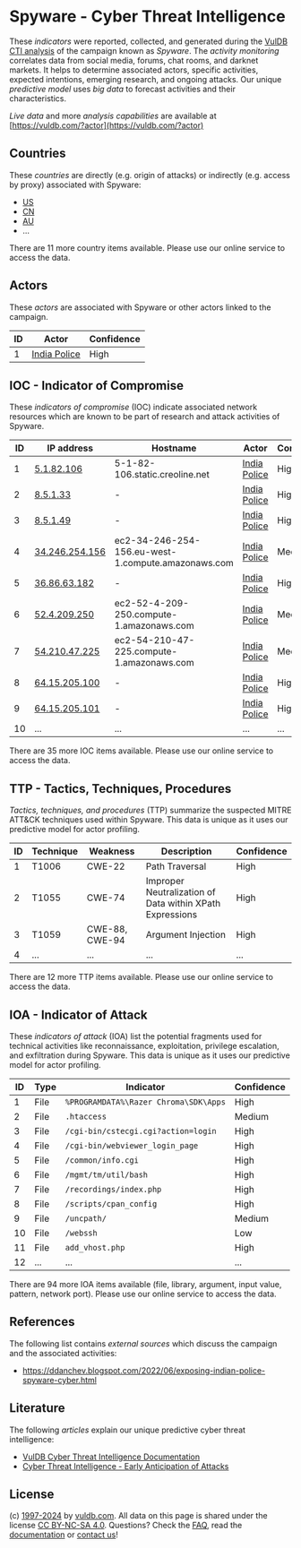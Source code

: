 # Spyware - Cyber Threat Intelligence

These _indicators_ were reported, collected, and generated during the [VulDB CTI analysis](https://vuldb.com/?kb.cti) of the campaign known as _Spyware_. The _activity monitoring_ correlates data from social media, forums, chat rooms, and darknet markets. It helps to determine associated actors, specific activities, expected intentions, emerging research, and ongoing attacks. Our unique _predictive model_ uses _big data_ to forecast activities and their characteristics.

_Live data_ and more _analysis capabilities_ are available at [https://vuldb.com/?actor](https://vuldb.com/?actor)

## Countries

These _countries_ are directly (e.g. origin of attacks) or indirectly (e.g. access by proxy) associated with Spyware:

* [US](https://vuldb.com/?country.us)
* [CN](https://vuldb.com/?country.cn)
* [AU](https://vuldb.com/?country.au)
* ...

There are 11 more country items available. Please use our online service to access the data.

## Actors

These _actors_ are associated with Spyware or other actors linked to the campaign.

ID | Actor | Confidence
-- | ----- | ----------
1 | [India Police](https://vuldb.com/?actor.india_police) | High

## IOC - Indicator of Compromise

These _indicators of compromise_ (IOC) indicate associated network resources which are known to be part of research and attack activities of Spyware.

ID | IP address | Hostname | Actor | Confidence
-- | ---------- | -------- | ----- | ----------
1 | [5.1.82.106](https://vuldb.com/?ip.5.1.82.106) | 5-1-82-106.static.creoline.net | [India Police](https://vuldb.com/?actor.india_police) | High
2 | [8.5.1.33](https://vuldb.com/?ip.8.5.1.33) | - | [India Police](https://vuldb.com/?actor.india_police) | High
3 | [8.5.1.49](https://vuldb.com/?ip.8.5.1.49) | - | [India Police](https://vuldb.com/?actor.india_police) | High
4 | [34.246.254.156](https://vuldb.com/?ip.34.246.254.156) | ec2-34-246-254-156.eu-west-1.compute.amazonaws.com | [India Police](https://vuldb.com/?actor.india_police) | Medium
5 | [36.86.63.182](https://vuldb.com/?ip.36.86.63.182) | - | [India Police](https://vuldb.com/?actor.india_police) | High
6 | [52.4.209.250](https://vuldb.com/?ip.52.4.209.250) | ec2-52-4-209-250.compute-1.amazonaws.com | [India Police](https://vuldb.com/?actor.india_police) | Medium
7 | [54.210.47.225](https://vuldb.com/?ip.54.210.47.225) | ec2-54-210-47-225.compute-1.amazonaws.com | [India Police](https://vuldb.com/?actor.india_police) | Medium
8 | [64.15.205.100](https://vuldb.com/?ip.64.15.205.100) | - | [India Police](https://vuldb.com/?actor.india_police) | High
9 | [64.15.205.101](https://vuldb.com/?ip.64.15.205.101) | - | [India Police](https://vuldb.com/?actor.india_police) | High
10 | ... | ... | ... | ...

There are 35 more IOC items available. Please use our online service to access the data.

## TTP - Tactics, Techniques, Procedures

_Tactics, techniques, and procedures_ (TTP) summarize the suspected MITRE ATT&CK techniques used within Spyware. This data is unique as it uses our predictive model for actor profiling.

ID | Technique | Weakness | Description | Confidence
-- | --------- | -------- | ----------- | ----------
1 | T1006 | CWE-22 | Path Traversal | High
2 | T1055 | CWE-74 | Improper Neutralization of Data within XPath Expressions | High
3 | T1059 | CWE-88, CWE-94 | Argument Injection | High
4 | ... | ... | ... | ...

There are 12 more TTP items available. Please use our online service to access the data.

## IOA - Indicator of Attack

These _indicators of attack_ (IOA) list the potential fragments used for technical activities like reconnaissance, exploitation, privilege escalation, and exfiltration during Spyware. This data is unique as it uses our predictive model for actor profiling.

ID | Type | Indicator | Confidence
-- | ---- | --------- | ----------
1 | File | `%PROGRAMDATA%\Razer Chroma\SDK\Apps` | High
2 | File | `.htaccess` | Medium
3 | File | `/cgi-bin/cstecgi.cgi?action=login` | High
4 | File | `/cgi-bin/webviewer_login_page` | High
5 | File | `/common/info.cgi` | High
6 | File | `/mgmt/tm/util/bash` | High
7 | File | `/recordings/index.php` | High
8 | File | `/scripts/cpan_config` | High
9 | File | `/uncpath/` | Medium
10 | File | `/webssh` | Low
11 | File | `add_vhost.php` | High
12 | ... | ... | ...

There are 94 more IOA items available (file, library, argument, input value, pattern, network port). Please use our online service to access the data.

## References

The following list contains _external sources_ which discuss the campaign and the associated activities:

* https://ddanchev.blogspot.com/2022/06/exposing-indian-police-spyware-cyber.html

## Literature

The following _articles_ explain our unique predictive cyber threat intelligence:

* [VulDB Cyber Threat Intelligence Documentation](https://vuldb.com/?kb.cti)
* [Cyber Threat Intelligence - Early Anticipation of Attacks](https://www.scip.ch/en/?labs.20201022)

## License

(c) [1997-2024](https://vuldb.com/?kb.changelog) by [vuldb.com](https://vuldb.com/?kb.about). All data on this page is shared under the license [CC BY-NC-SA 4.0](https://creativecommons.org/licenses/by-nc-sa/4.0/). Questions? Check the [FAQ](https://vuldb.com/?kb.faq), read the [documentation](https://vuldb.com/?kb) or [contact us](https://vuldb.com/?contact)!

